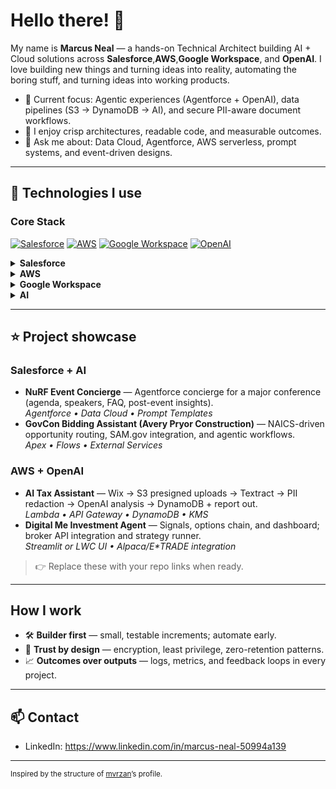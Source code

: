 # Hello there! 👋

My name is **Marcus Neal** — a hands-on Technical Architect building AI + Cloud solutions across  **Salesforce**,**AWS**,**Google Workspace**, and **OpenAI**. I love building new things and turning ideas into reality, automating the boring stuff, and turning ideas into working products.

- 🔭 Current focus: Agentic experiences (Agentforce + OpenAI), data pipelines (S3 → DynamoDB → AI), and secure PII-aware document workflows.
- 🧩 I enjoy crisp architectures, readable code, and measurable outcomes.
- 💬 Ask me about: Data Cloud, Agentforce, AWS serverless, prompt systems, and event-driven designs.

---

## 🔧 Technologies I use

### Core Stack
[![Salesforce](https://img.shields.io/badge/Salesforce-00A1E0?logo=salesforce&logoColor=white)](https://www.salesforce.com/)
[![AWS](https://img.shields.io/badge/AWS-232F3E?logo=amazon-aws&logoColor=white)](https://aws.amazon.com/)
[![Google Workspace](https://img.shields.io/badge/Google%20Workspace-1a73e8?logo=google&logoColor=white)](https://workspace.google.com/)
[![OpenAI](https://img.shields.io/badge/OpenAI-412991?logo=openai&logoColor=white)](https://openai.com/)



<details>
<summary><b>Salesforce</b></summary>

[![Apex](https://img.shields.io/badge/Apex-00A1E0?logo=salesforce&logoColor=white)](https://developer.salesforce.com/docs/atlas.en-us.apexcode.meta/apexcode/)
[![LWC](https://img.shields.io/badge/LWC-00A1E0?logo=salesforce&logoColor=white)](https://developer.salesforce.com/docs/component-library/overview/components)
[![Flows](https://img.shields.io/badge/Flows-00A1E0?logo=salesforce&logoColor=white)](https://trailhead.salesforce.com/content/learn/modules/flow-builder)
[![Agentforce](https://img.shields.io/badge/Agentforce-111827?logo=salesforce&logoColor=white)](https://www.salesforce.com/products/agentforce/)
[![Data Cloud](https://img.shields.io/badge/Data%20Cloud-111827?logo=salesforce&logoColor=white)](https://www.salesforce.com/products/data-cloud/)

</details>

<details>
<summary><b>AWS</b></summary>

[![Lambda](https://img.shields.io/badge/Lambda-FF9900?logo=awslambda&logoColor=white)](https://aws.amazon.com/lambda/)
[![API Gateway](https://img.shields.io/badge/API%20Gateway-FF4F8B?logo=amazonapigateway&logoColor=white)](https://aws.amazon.com/api-gateway/)
[![S3](https://img.shields.io/badge/S3-569A31?logo=amazons3&logoColor=white)](https://aws.amazon.com/s3/)
[![DynamoDB](https://img.shields.io/badge/DynamoDB-4053D6?logo=amazondynamodb&logoColor=white)](https://aws.amazon.com/dynamodb/)
[![Textract](https://img.shields.io/badge/Textract-232F3E?logo=amazonaws&logoColor=white)](https://aws.amazon.com/textract/)
[![SNS](https://img.shields.io/badge/SNS-FF4F8B?logo=amazonaws&logoColor=white)](https://aws.amazon.com/sns/)
[![SQS](https://img.shields.io/badge/SQS-FF4F8B?logo=amazonaws&logoColor=white)](https://aws.amazon.com/sqs/)
[![KMS](https://img.shields.io/badge/KMS-232F3E?logo=amazonaws&logoColor=white)](https://aws.amazon.com/kms/)

</details>


<details>
<summary><b>Google Workspace</b></summary>

[![Docs](https://img.shields.io/badge/Docs-4285F4?logo=googledocs&logoColor=white)](https://www.google.com/docs/about/)
[![Sheets](https://img.shields.io/badge/Sheets-34A853?logo=googlesheets&logoColor=white)](https://www.google.com/sheets/about/)
[![Slides](https://img.shields.io/badge/Slides-FBBC05?logo=googleslides&logoColor=white)](https://www.google.com/slides/about/)
[![Apps Script](https://img.shields.io/badge/Apps%20Script-4285F4?logo=google&logoColor=white)](https://developers.google.com/apps-script)

</details>

<details>
<summary><b>AI</b></summary>

[![OpenAI](https://img.shields.io/badge/OpenAI-412991?logo=openai&logoColor=white)](https://openai.com/)
[![LangChain](https://img.shields.io/badge/LangChain-2C3E50?logo=chainlink&logoColor=white)](https://www.langchain.com/)
[![Prompt Engineering](https://img.shields.io/badge/Prompt%20Engineering-000000)](https://platform.openai.com/docs/guides/prompt-engineering)

</details>

---

## ⭐ Project showcase

### Salesforce + AI
- **NuRF Event Concierge** — Agentforce concierge for a major conference (agenda, speakers, FAQ, post-event insights).  
  _Agentforce • Data Cloud • Prompt Templates_
- **GovCon Bidding Assistant (Avery Pryor Construction)** — NAICS-driven opportunity routing, SAM.gov integration, and agentic workflows.  
  _Apex • Flows • External Services_

### AWS + OpenAI
- **AI Tax Assistant** — Wix → S3 presigned uploads → Textract → PII redaction → OpenAI analysis → DynamoDB + report out.  
  _Lambda • API Gateway • DynamoDB • KMS_
- **Digital Me Investment Agent** — Signals, options chain, and dashboard; broker API integration and strategy runner.  
  _Streamlit or LWC UI • Alpaca/E*TRADE integration_

> 👉 Replace these with your repo links when ready.

---

## How I work
- 🛠️ **Builder first** — small, testable increments; automate early.  
- 🔐 **Trust by design** — encryption, least privilege, zero-retention patterns.  
- 📈 **Outcomes over outputs** — logs, metrics, and feedback loops in every project.

---

## 📫 Contact
- LinkedIn: https://www.linkedin.com/in/marcus-neal-50994a139


---

<sub>Inspired by the structure of <a href="https://github.com/mvrzan">mvrzan</a>’s profile.</sub>
